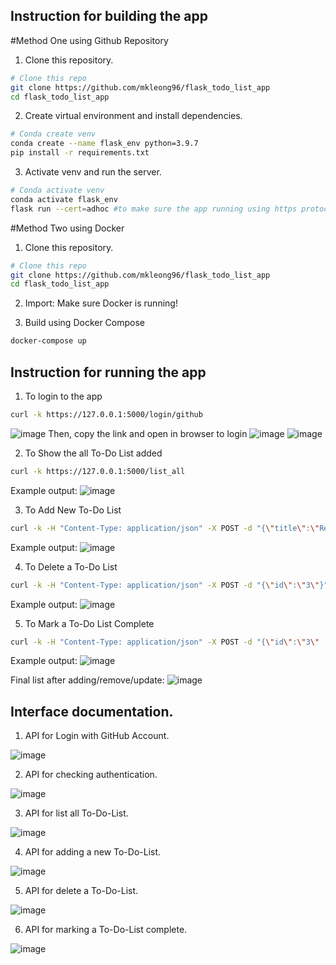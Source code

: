## Instruction for building the app
#Method One using Github Repository
1. Clone this repository.
```bash
# Clone this repo
git clone https://github.com/mkleong96/flask_todo_list_app
cd flask_todo_list_app
```

2. Create virtual environment and install dependencies.
```bash
# Conda create venv
conda create --name flask_env python=3.9.7
pip install -r requirements.txt
```

3. Activate venv and run the server.
```bash
# Conda activate venv
conda activate flask_env
flask run --cert=adhoc #to make sure the app running using https protocol
```

#Method Two using Docker
1. Clone this repository.
```bash
# Clone this repo
git clone https://github.com/mkleong96/flask_todo_list_app
cd flask_todo_list_app
```

2. Import: Make sure Docker is running!

2. Build using Docker Compose 
```bash
docker-compose up
```

## Instruction for running the app
1. To login to the app
```bash
curl -k https://127.0.0.1:5000/login/github
```
![image](https://user-images.githubusercontent.com/81457132/184542033-927b39bc-7c48-40e6-b74f-7988e744925a.png)
Then, copy the link and open in browser to login
![image](https://user-images.githubusercontent.com/81457132/184544349-8fdea432-0456-491b-8875-ad600259efaf.png)
![image](https://user-images.githubusercontent.com/81457132/184544375-4bd67a28-b337-42d4-9f43-c32e5051bff2.png)

2. To Show the all To-Do List added
```bash
curl -k https://127.0.0.1:5000/list_all
```
Example output:
![image](https://user-images.githubusercontent.com/81457132/184542378-df52ede2-63d8-446f-b84f-931832cc07d9.png)


3. To Add New To-Do List
```bash
curl -k -H "Content-Type: application/json" -X POST -d "{\"title\":\"Read a book\", \"description\":\"Read a book on Monday\", \"status\":\"not complete\"  }" https://127.0.0.1:5000/add_to_do_list
```
Example output:
![image](https://user-images.githubusercontent.com/81457132/184542427-b59db58f-bcbd-4e78-88e0-6783bba727ce.png)


4. To Delete a To-Do List
```bash
curl -k -H "Content-Type: application/json" -X POST -d "{\"id\":\"3\"}" https://127.0.0.1:5000/delete_list
```
Example output:
![image](https://user-images.githubusercontent.com/81457132/184542466-5631df10-eb9b-4198-b49f-ba6ddb0caa22.png)


5. To Mark a To-Do List Complete
```bash
curl -k -H "Content-Type: application/json" -X POST -d "{\"id\":\"3\" ,\"status\":\"done\"}" https://127.0.0.1:5000/mark_list_done
```
Example output:
![image](https://user-images.githubusercontent.com/81457132/184542504-39a71b01-ff22-4a0a-99ce-19fccaf838e6.png)

Final list after adding/remove/update:
![image](https://user-images.githubusercontent.com/81457132/184543110-85e67e86-65ad-46c7-b6d7-0d2d832e6e26.png)

## Interface documentation.
1. API for Login with GitHub Account.

![image](https://user-images.githubusercontent.com/81457132/184544447-abd3306e-c4c7-4071-b4fd-f78c0121b0e6.png)

2. API for checking authentication.

![image](https://user-images.githubusercontent.com/81457132/184544465-5b01ec21-f662-47e6-b966-40f7ba00624c.png)

3. API for list all To-Do-List.

![image](https://user-images.githubusercontent.com/81457132/184544477-ed0ab5c3-7ca0-4608-a109-c8d8dc4a4d8e.png)

4. API for adding a new To-Do-List.

![image](https://user-images.githubusercontent.com/81457132/184544495-61c7d9f4-fd62-4f13-8d38-837a8aba4002.png)

5. API for delete a To-Do-List.

![image](https://user-images.githubusercontent.com/81457132/184544506-043e8d72-274f-471d-a5a5-15c2fbed7f16.png)

6. API for marking a To-Do-List complete.

![image](https://user-images.githubusercontent.com/81457132/184544534-8129d661-6ea1-4023-8abb-59381c4eb561.png)


